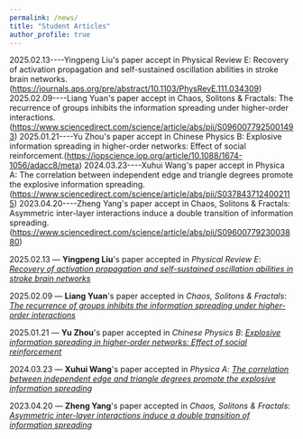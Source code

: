 ```yaml
---
permalink: /news/
title: "Student Articles"
author_profile: true
---
```


2025.02.13----Yingpeng Liu's paper accept in Physical Review E: Recovery of activation propagation and self-sustained oscillation abilities in stroke brain networks.(https://journals.aps.org/pre/abstract/10.1103/PhysRevE.111.034309)
2025.02.09----Liang Yuan's paper accept in Chaos, Solitons & Fractals: The recurrence of groups inhibits the information spreading under higher-order interactions.(https://www.sciencedirect.com/science/article/abs/pii/S0960077925001493)
2025.01.21----Yu Zhou's paper accept in Chinese Physics B: Explosive information spreading in higher-order networks: Effect of social reinforcement.(https://iopscience.iop.org/article/10.1088/1674-1056/adacc8/meta)
2024.03.23----Xuhui Wang's paper accept in Physica A: The correlation between independent edge and triangle degrees promote the explosive information spreading.(https://www.sciencedirect.com/science/article/abs/pii/S0378437124002115)
2023.04.20----Zheng Yang's paper accept in Chaos, Solitons & Fractals: Asymmetric inter-layer interactions induce a double transition of information spreading.(https://www.sciencedirect.com/science/article/abs/pii/S0960077923003880)

2025.02.13 — **Yingpeng Liu**'s paper accepted in *Physical Review E*: [*Recovery of activation propagation and self-sustained oscillation abilities in stroke brain networks*](https://journals.aps.org/pre/abstract/10.1103/PhysRevE.111.034309)

2025.02.09 — **Liang Yuan**'s paper accepted in *Chaos, Solitons & Fractals*: [*The recurrence of groups inhibits the information spreading under higher-order interactions*](https://www.sciencedirect.com/science/article/abs/pii/S0960077925001493)

2025.01.21 — **Yu Zhou**'s paper accepted in *Chinese Physics B*: [*Explosive information spreading in higher-order networks: Effect of social reinforcement*](https://iopscience.iop.org/article/10.1088/1674-1056/adacc8/meta)

2024.03.23 — **Xuhui Wang**'s paper accepted in *Physica A*: [*The correlation between independent edge and triangle degrees promote the explosive information spreading*](https://www.sciencedirect.com/science/article/abs/pii/S0378437124002115)

2023.04.20 — **Zheng Yang**'s paper accepted in *Chaos, Solitons & Fractals*: [*Asymmetric inter-layer interactions induce a double transition of information spreading*](https://www.sciencedirect.com/science/article/abs/pii/S0960077923003880)
